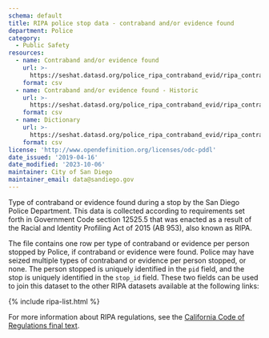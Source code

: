 ```yaml
---
schema: default
title: RIPA police stop data - contraband and/or evidence found
department: Police
category:
  - Public Safety
resources:
  - name: Contraband and/or evidence found
    url: >-
      https://seshat.datasd.org/police_ripa_contraband_evid/ripa_contraband_evid_2024_v2_datasd.csv
    format: csv
  - name: Contraband and/or evidence found - Historic
    url: >-
      https://seshat.datasd.org/police_ripa_contraband_evid/ripa_contraband_evid_historic_v2.csv
    format: csv
  - name: Dictionary
    url: >-
      https://seshat.datasd.org/police_ripa_contraband_evid/ripa_contraband_evid_dictionary_datasd.csv
    format: csv
license: 'http://www.opendefinition.org/licenses/odc-pddl'
date_issued: '2019-04-16'
date_modified: '2023-10-06'
maintainer: City of San Diego
maintainer_email: data@sandiego.gov
---
```

Type of contraband or evidence found during a stop by the San Diego Police Department. This data is collected according to requirements set forth in Government Code section 12525.5 that was enacted as a result of the Racial and Identity Profiling Act of 2015 (AB 953), also known as RIPA.

<!--more-->

The file contains one row per type of contraband or evidence per person stopped by Police, if contraband or evidence were found. Police may have seized multiple types of contraband or evidence per person stopped, or none. The person stopped is uniquely identified in the `pid` field, and the stop is uniquely identified in the `stop_id` field. These two fields can be used to join this dataset to the other RIPA datasets available at the following links:

{% include ripa-list.html %}

For more information about RIPA regulations, see the [California Code of Regulations final text](https://oag.ca.gov/sites/all/files/agweb/pdfs/ripa/stop-data-reg-final-text-110717.pdf?).